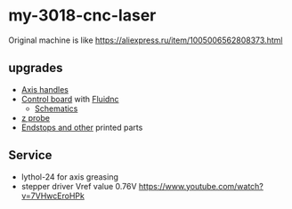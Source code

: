 # my-3018-cnc-laser

Original machine is like https://aliexpress.ru/item/1005006562808373.html

## upgrades

- [Axis handles](https://aliexpress.ru/item/32958606282.html)
- [Control board](https://aliexpress.ru/item/1005003183498253.html) with [Fluidnc](http://wiki.fluidnc.com/)
  - [Schematics](https://github.com/makerbase-mks/MKS-DLC32/blob/main/MKS-DLC32-main/hardware/MKS%20DLC32%20V2.1_003/MKS%20DLC32%20V2.1_003%20PIN.pdf)
- [z probe](https://aliexpress.ru/item/1005005754638114.html?)
- [Endstops and other](https://www.thingiverse.com/thing:2796202) printed parts


## Service

- lythol-24 for axis greasing
- stepper driver Vref value 0.76V https://www.youtube.com/watch?v=7VHwcEroHPk

